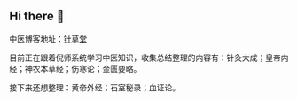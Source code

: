 ## Hi there 👋

中医博客地址：[针草堂](https://acuherb.xyz/)

目前正在跟着倪师系统学习中医知识，收集总结整理的内容有：针灸大成；皇帝内经；神农本草经；伤寒论；金匮要略。

接下来还想整理：黄帝外经；石室秘录；血证论。
